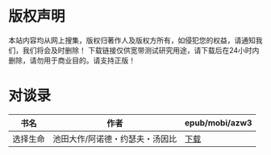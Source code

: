 # 版权声明

本站内容均从网上搜集，版权归著作人及版权方所有，如侵犯您的权益，请通知我们，我们将会及时删除！ 下载链接仅供宽带测试研究用途，请下载后在24小时内删除，请勿用于商业目的。请支持正版！

# 对谈录

| 书名 | 作者 | epub/mobi/azw3 |
| --- | --- | --- |
| 选择生命 | 池田大作/阿诺德・约瑟夫・汤因比 | [下载](https://url89.ctfile.com/f/31084289-1357054378-95bb9a?p=8866) |
